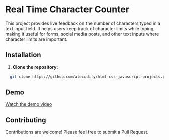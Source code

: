 # Real Time Character Counter

This project provides live feedback on the number of characters typed in a text input field. It helps users keep track of character limits while typing, making it useful for forms, social media posts, and other text inputs where character limits are important.

## Installation

1. **Clone the repository:**
```bash
  git clone https://github.com/alecodify/html-css-javascript-projects.git
```

## Demo
[Watch the demo video](https://github.com/user-attachments/assets/fc87fffb-8159-48ab-8537-4027f937ec55)

## Contributing
Contributions are welcome! Please feel free to submit a Pull Request.
